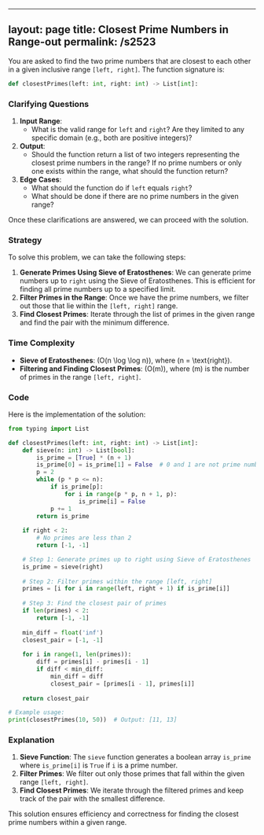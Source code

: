 
---
layout: page
title:  Closest Prime Numbers in Range-out
permalink: /s2523
---

You are asked to find the two prime numbers that are closest to each other in a given inclusive range `[left, right]`. The function signature is:

```python
def closestPrimes(left: int, right: int) -> List[int]:
```

### Clarifying Questions

1. **Input Range**:
    - What is the valid range for `left` and `right`? Are they limited to any specific domain (e.g., both are positive integers)?
2. **Output**:
    - Should the function return a list of two integers representing the closest prime numbers in the range? If no prime numbers or only one exists within the range, what should the function return?
3. **Edge Cases**:
    - What should the function do if `left` equals `right`?
    - What should be done if there are no prime numbers in the given range?

Once these clarifications are answered, we can proceed with the solution.

### Strategy

To solve this problem, we can take the following steps:

1. **Generate Primes Using Sieve of Eratosthenes**: We can generate prime numbers up to `right` using the Sieve of Eratosthenes. This is efficient for finding all prime numbers up to a specified limit.
2. **Filter Primes in the Range**: Once we have the prime numbers, we filter out those that lie within the `[left, right]` range.
3. **Find Closest Primes**: Iterate through the list of primes in the given range and find the pair with the minimum difference.

### Time Complexity

- **Sieve of Eratosthenes**: \(O(n \log \log n)\), where \(n = \text{right}\).
- **Filtering and Finding Closest Primes**: \(O(m)\), where \(m\) is the number of primes in the range `[left, right]`.

### Code

Here is the implementation of the solution:

```python
from typing import List

def closestPrimes(left: int, right: int) -> List[int]:
    def sieve(n: int) -> List[bool]:
        is_prime = [True] * (n + 1)
        is_prime[0] = is_prime[1] = False  # 0 and 1 are not prime numbers
        p = 2
        while (p * p <= n):
            if is_prime[p]:
                for i in range(p * p, n + 1, p):
                    is_prime[i] = False
            p += 1
        return is_prime
    
    if right < 2:
        # No primes are less than 2
        return [-1, -1]

    # Step 1: Generate primes up to right using Sieve of Eratosthenes
    is_prime = sieve(right)
    
    # Step 2: Filter primes within the range [left, right]
    primes = [i for i in range(left, right + 1) if is_prime[i]]
    
    # Step 3: Find the closest pair of primes
    if len(primes) < 2:
        return [-1, -1]
    
    min_diff = float('inf')
    closest_pair = [-1, -1]
    
    for i in range(1, len(primes)):
        diff = primes[i] - primes[i - 1]
        if diff < min_diff:
            min_diff = diff
            closest_pair = [primes[i - 1], primes[i]]
    
    return closest_pair

# Example usage:
print(closestPrimes(10, 50))  # Output: [11, 13]
```

### Explanation

1. **Sieve Function**: The `sieve` function generates a boolean array `is_prime` where `is_prime[i]` is `True` if `i` is a prime number.
2. **Filter Primes**: We filter out only those primes that fall within the given range `[left, right]`.
3. **Find Closest Primes**: We iterate through the filtered primes and keep track of the pair with the smallest difference.

This solution ensures efficiency and correctness for finding the closest prime numbers within a given range.